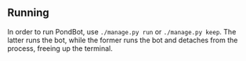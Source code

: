 Running
------

In order to run PondBot, use `./manage.py run` or `./manage.py keep`. The latter runs the bot, while the former runs the bot and detaches from the process, freeing up the terminal.

